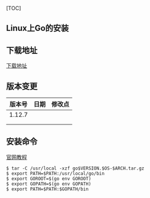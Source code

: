 ​		

[TOC]

## Linux上Go的安装

## 下载地址

[下载地址](https://studygolang.com/dl)

## 版本变更

| 版本号 | 日期 | 修改点 |
| :----: | :--: | :----: |
| 1.12.7 |      |        |
|        |      |        |
|        |      |        |



## 安装命令

[官网教程](http://docs.studygolang.com/doc/install)

```shell
$ tar -C /usr/local -xzf go$VERSION.$OS-$ARCH.tar.gz
$ export PATH=$PATH:/usr/local/go/bin
$ export GOROOT=$(go env GOROOT)
$ export GOPATH=$(go env GOPATH)
$ export PATH=$PATH:$GOPATH/bin
```

